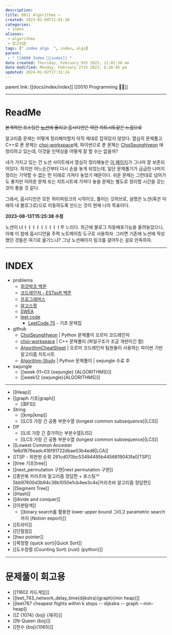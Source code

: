 ```yaml
---
description:
title: 0011 Algorithms ♾️
created: 2023-02-09T11:01:38
categories: 
 - index
aliases: 
 - algorithms
 - 알고리즘
tags: [" index algo  ", index, algo]
parent:
 - " [[0000 Index 🔗|index]] "
date created: Thursday, February 9th 2023, 11:01:38 am
date modified: Monday, February 27th 2023, 6:20:45 pm
updated: 2024-01-02T17:31:24
---
```

parent link: [[docs/index/index]] [[0010 Programming 👩‍💻]] 

___

# ReadMe

~~본격적인 포스팅은 [노션](https://choiwheatley.notion.site/180a950a1d5d4144a89e0fa8c75ec0e8?v=bfeb6746135f434b94a0851d1d09e96a)에 올리고 옵시디언은 약간 치트시트같은 느낌으로~~

알고리즘 문제는 어떻게 정리해야할지 아직 제대로 잡혀있지 않았다. 열심히 문제풀고 C++로 푼 문제는 [choi-workspace](https://github.com/ChoiWheatley/choi-workspace)에, 파이썬으로 푼 문제는 [ChoiSeungHyeon](https://github.com/OrmiCodeRanger/ChoiSeunghyeon) 에 정리하고 있는데, 이것을 인덱싱을 어떻게 잘 할 수는 없을까?

내가 가지고 있는 건 노션 사이트에서 열심히 정리해놓은 [이 페이지](https://choiwheatley.notion.site/algo-26c08b5f469647c4b138435c32501b4f)가 그나마 잘 보존되어있다. 하지만 어느순간부터 다시 손을 놓게 되었는데, 일단 문제풀기가 급급한 나머지 정리는 기약할 수 없는 먼 미래로 가져다 놓았기 때문이다. 쉬운 문제는 그런대로 넘어가도 좋지만 어려운 문제 또는 치트시트에 가져다 놓을 문제는 별도로 정리할 시간을 갖는 것이 좋을 것 같다.

그래서, 옵시디언은 모든 하이퍼링크의 시작이오, 풀이는 깃허브로, 설명은 노션(혹은 미래의 내 블로그로)으로 이동하도록 만드는 것이 현재 나의 목표이다.

**2023-08-13T15:25:38 수정**

노션이 너ㅓㅓㅓㅓㅓㅓㅓㅓㅓ무 느리다. 최근에 블로그 자동배포기능을 올려놓았으니, 아예 이 참에 옵시디언을 주력 노트메이킹 도구로 사용하자.  그러면 기존에 노션에 작성했던 것들은 여기로 옮기느냐? 그냥 노션페이지 링크를 걸어두는 걸로 만족하자.


---

# INDEX

- problems
	- [최강박조 백준](https://www.acmicpc.net/group/5673)
	- [코드레인저 - ESTsoft 백준](https://www.acmicpc.net/group/17719)
	- [프로그래머스](https://school.programmers.co.kr/learn/challenges?order=recent)
	- [알고스팟](https://algospot.com)
	- [SWEA](https://swexpertacademy.com/main/main.do)
	- [leet code](https://leetcode.com)
		- [LeetCode 75](https://leetcode.com/studyplan/leetcode-75) - 기초 문제집
- github
	- [ChoiSeungHyeon](https://github.com/OrmiCodeRanger/ChoiSeunghyeon) | Python 문제풀이 오르미 코드레인저 
	- [choi-workspace](https://github.com/ChoiWheatley/choi-workspace) | C++ 문제풀이 (파일구조가 조금 개판이긴 함)
	- [AlgorithmCheatSheet](https://github.com/OrmiCodeRanger/AlgorithmCheatSheet) | 오르미 코드레인저 팀원들이 사용하는 파이썬 기반 알고리즘 치트시트
	- [Algorithm-Study](https://github.com/ChoiWheatley/Algorithm-Study) | Python 문제풀이 | swjungle 수료 후
- swjungle
	- [[week 01~03 {swjungle} {ALGORITHMS}]]
	- [[week12 {swjungle}{ALGORITHMS}]]
---

- [[Heap]]
- [[graph 기초|graph]]
	- [[BFS]]
- String
	- [[kmp|kmp]]
	- [[LCS 가장 긴 공통 부분수열 {longest common subsequence}|LCS]]
- DP
	- [[LIS 가장 긴 증가하는 부분수열|LIS]]
	- [[LCS 가장 긴 공통 부분수열 {longest common subsequence}|LCS]]
- [[Lowest Common Ancester 1e6d1876eadc416f91722dbae03b4ed8|LCA]]
- [[TSP - 외판원 순회 291cd070bc53494495b4456819043fa0|TSP]]
- [[tree 기초|tree]]
- [[next_permutation 구현|next permutation 구현]]
- [[종만북 카라츠바 알고리즘 정답편 + 포스팅ᄋ 5bb97600d3b94c38b1050e1cb4ee3c4e|카라츠바 알고리즘 정답편]]
- [[Segment Tree]]
- [[Hash]] 
- [[divide and conquer]]
- [[이분탐색]]
	- [[binary search를 활용한 lower upper bound 그리고 parametric search까지 {Notion export}]]
- [[트라이]]
- [[단절점]]
- [[two pointer]]
- [[퀵정렬 {quick sort}|Quick Sort]]
- [[도수정렬 (Counting Sort) {rust} {python}]]

---

# 문제풀이 회고용

- [[11602 카드게임]] 
- [[leet_743_network_delay_time{dijkstra}{graph}{min heap}]]
- [[leet787 cheapest flights within k stops -- dijkstra -- graph --min-heap]]
- [[Z {1074} {boj} {재귀}]]
- [[N-Queen {boj}]]
- [[한수 {boj}{1065}]]
